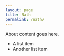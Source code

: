 ```yaml
---
layout: page
title: Nath
permalink: /nath/
---
```


About content goes here.

- A list item
- Another list item